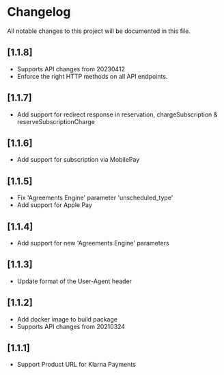 # Changelog
All notable changes to this project will be documented in this file.

## [1.1.8]

- Supports API changes from 20230412
- Enforce the right HTTP methods on all API endpoints.

## [1.1.7]

- Add support for redirect response in reservation, chargeSubscription & reserveSubscriptionCharge

## [1.1.6]

- Add support for subscription via MobilePay

## [1.1.5]

- Fix 'Agreements Engine' parameter 'unscheduled_type'
- Add support for Apple Pay 

## [1.1.4]

- Add support for new 'Agreements Engine' parameters

## [1.1.3]

- Update format of the User-Agent header

## [1.1.2]

- Add docker image to build package
- Supports API changes from 20210324

## [1.1.1]

- Support Product URL for Klarna Payments
